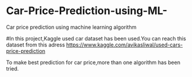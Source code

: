 # Car-Price-Prediction-using-ML-
Car price prediction using machine learning algorithm

#In this project,Kaggle used car dataset has been used.You can reach this dataset from this adress https://www.kaggle.com/avikasliwal/used-cars-price-prediction

To make best prediction for car price,more than one algorithm has been tried.
